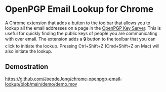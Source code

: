 # OpenPGP Email Lookup for Chrome

A Chrome extension that adds a button to the toolbar that allows you to lookup all the email addresses on a page in the [OpenPGP Key Server](https://keys.openpgp.org/). This is useful for quickly finding the public keys of people you are communicating with over email. The extension adds a 🔒 button to the toolbar that you can click to initiate the lookup. Pressing Ctrl+Shift+Z (Cmd+Shift+Z on Mac) will also initiate the lookup.


## Demostration

https://github.com/JoepdeJong/chrome-openpgp-email-lookup/blob/main/demo/demo.mov